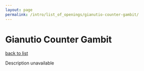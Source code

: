 ```yaml
---
layout: page
permalink: /intro/list_of_openings/gianutio-counter-gambit/
---
```


# Gianutio Counter Gambit

[back to list](..)

Description unavailable